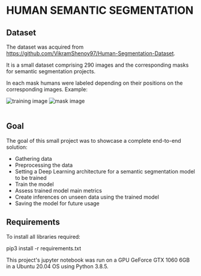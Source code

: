 # HUMAN SEMANTIC SEGMENTATION


## Dataset

The dataset was acquired from https://github.com/VikramShenoy97/Human-Segmentation-Dataset.

It is a small dataset comprising 290 images and the corresponding masks for semantic segmentation projects.

In each mask humans were labeled depending on their positions on the corresponding images.
Example:  
  
![training image](https://github.com/VikramShenoy97/Human-Segmentation-Dataset/blob/master/Training_Images/21.jpg?raw=true) ![mask image](https://github.com/VikramShenoy97/Human-Segmentation-Dataset/blob/master/Ground_Truth/21.png?raw=true)
<br/><br/>
## Goal

The goal of this small project was to showcase a complete end-to-end solution:
- Gathering data
- Preprocessing the data
- Setting a Deep Learning architecture for a semantic segmentation model to be trained
- Train the model
- Assess trained model main metrics
- Create inferences on unseen data using the trained model
- Saving the model for future usage


## Requirements

To install all libraries required:

pip3 install -r requirements.txt

This project's jupyter notebook was run on a GPU GeForce GTX 1060 6GB in a Ubuntu 20.04 OS using Python 3.8.5.